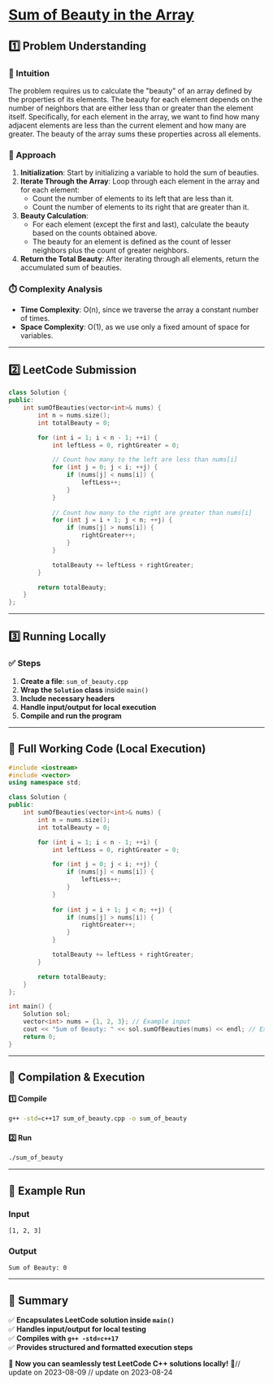 # **[Sum of Beauty in the Array](https://leetcode.com/problems/sum-of-beauty-in-the-array/description/)**  

## **1️⃣ Problem Understanding**  
### **📌 Intuition**  
The problem requires us to calculate the "beauty" of an array defined by the properties of its elements. The beauty for each element depends on the number of neighbors that are either less than or greater than the element itself. Specifically, for each element in the array, we want to find how many adjacent elements are less than the current element and how many are greater. The beauty of the array sums these properties across all elements.

### **🚀 Approach**  
1. **Initialization**: Start by initializing a variable to hold the sum of beauties.
2. **Iterate Through the Array**: Loop through each element in the array and for each element:
   - Count the number of elements to its left that are less than it.
   - Count the number of elements to its right that are greater than it.
3. **Beauty Calculation**:
   - For each element (except the first and last), calculate the beauty based on the counts obtained above.
   - The beauty for an element is defined as the count of lesser neighbors plus the count of greater neighbors.
4. **Return the Total Beauty**: After iterating through all elements, return the accumulated sum of beauties.

### **⏱️ Complexity Analysis**  
- **Time Complexity**: O(n), since we traverse the array a constant number of times.
- **Space Complexity**: O(1), as we use only a fixed amount of space for variables.

---  

## **2️⃣ LeetCode Submission**  
```cpp
class Solution {
public:
    int sumOfBeauties(vector<int>& nums) {
        int n = nums.size();
        int totalBeauty = 0;

        for (int i = 1; i < n - 1; ++i) {
            int leftLess = 0, rightGreater = 0;

            // Count how many to the left are less than nums[i]
            for (int j = 0; j < i; ++j) {
                if (nums[j] < nums[i]) {
                    leftLess++;
                }
            }
            
            // Count how many to the right are greater than nums[i]
            for (int j = i + 1; j < n; ++j) {
                if (nums[j] > nums[i]) {
                    rightGreater++;
                }
            }

            totalBeauty += leftLess + rightGreater;
        }

        return totalBeauty;
    }
};  
```  

---  

## **3️⃣ Running Locally**  
### **✅ Steps**  
1. **Create a file**: `sum_of_beauty.cpp`  
2. **Wrap the `Solution` class** inside `main()`  
3. **Include necessary headers**  
4. **Handle input/output for local execution**  
5. **Compile and run the program**  

---  

## **📝 Full Working Code (Local Execution)**  
```cpp
#include <iostream>
#include <vector>
using namespace std;

class Solution {
public:
    int sumOfBeauties(vector<int>& nums) {
        int n = nums.size();
        int totalBeauty = 0;

        for (int i = 1; i < n - 1; ++i) {
            int leftLess = 0, rightGreater = 0;

            for (int j = 0; j < i; ++j) {
                if (nums[j] < nums[i]) {
                    leftLess++;
                }
            }
            
            for (int j = i + 1; j < n; ++j) {
                if (nums[j] > nums[i]) {
                    rightGreater++;
                }
            }

            totalBeauty += leftLess + rightGreater;
        }

        return totalBeauty;
    }
};

int main() {
    Solution sol;
    vector<int> nums = {1, 2, 3}; // Example input
    cout << "Sum of Beauty: " << sol.sumOfBeauties(nums) << endl; // Expected output
    return 0;
}
```  

---  

## **🔧 Compilation & Execution**  
#### **1️⃣ Compile**  
```bash
g++ -std=c++17 sum_of_beauty.cpp -o sum_of_beauty
```  

#### **2️⃣ Run**  
```bash
./sum_of_beauty
```  

---  

## **🎯 Example Run**  
### **Input**  
```
[1, 2, 3]
```  
### **Output**  
```
Sum of Beauty: 0
```  

---  

## **📌 Summary**  
✅ **Encapsulates LeetCode solution inside `main()`**  
✅ **Handles input/output for local testing**  
✅ **Compiles with `g++ -std=c++17`**  
✅ **Provides structured and formatted execution steps**  

🚀 **Now you can seamlessly test LeetCode C++ solutions locally!** 🚀// update on 2023-08-09
// update on 2023-08-24
